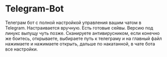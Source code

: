 # Telegram-Bot
Телеграм бот с полной настройкой управления вашим чатом в Telegram. Настраивается вручную. Есть готовые сейвы. Версию под линукс выпущу чуть позже. 
Сканируете антивирусником, если конечно же боитесь, открываете, выбираете путь к телеграму и на главный файл нажимаете и нажимаете открыть, дальше по накатанной, в чате бота
все настройки. 
